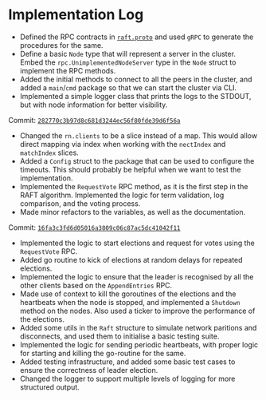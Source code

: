 # Implementation Log 

- Defined the RPC contracts in [`raft.proto`](../rpc/raft.proto) and used `gRPC` to generate the procedures for the same. 
- Define a basic `Node` type that will represent a server in the cluster. Embed the `rpc.UnimplementedNodeServer` type in the `Node` struct to implement the RPC methods.
- Added the initial methods to connect to all the peers in the cluster, and added a `main`/`cmd` package so that we can start the cluster via CLI.
- Implemented a simple logger class that prints the logs to the STDOUT, but with node information for better visibility. 

Commit: [`282770c3b97d8c681d3244ec56f80fde39d6f56a`](https://github.com/EshaanAgg/dis/tree/282770c3b97d8c681d3244ec56f80fde39d6f56a/raft)

- Changed the `rn.clients` to be a slice instead of a map. This would allow direct mapping via index when working with the `nectIndex` and `matchIndex` slices.
- Added a `Config` struct to the package that can be used to configure the timeouts. This should probably be helpful when we want to test the implementation. 
- Implemented the `RequestVote` RPC method, as it is the first step in the RAFT algorithm. Implemented the logic for term validation, log comparison, and the voting process.
- Made minor refactors to the variables, as well as the documentation.

Commit: [`16fa3c3fd6d05016a3809c06c87ac5dc41042f11`](https://github.com/EshaanAgg/dis/tree/16fa3c3fd6d05016a3809c06c87ac5dc41042f11/raft)

- Implemented the logic to start elections and request for votes using the `RequestVote` RPC.
- Added go routine to kick of elections at random delays for repeated elections.
- Implemented the logic to ensure that the leader is recognised by all the other clients based on the `AppendEntries` RPC.
- Made use of context to kill the goroutines of the elections and the heartbeats when the node is stopped, and implemented a `Shutdown` method on the nodes. Also used a ticker to improve the performance of the elections.
- Added some utils in the `Raft` structure to simulate network paritions and disconnects, and used them to initialise a basic testing suite. 
- Implemented the logic for sending periodic heartbeats, with proper logic for starting and killing the go-routine for the same. 
- Added testing infrastructure, and added some basic test cases to ensure the correctness of leader election.
- Changed the logger to support multiple levels of logging for more structured output. 
